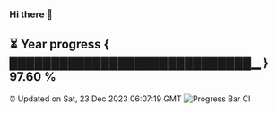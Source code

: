 ### Hi there 👋
⏳ Year progress { █████████████████████████████▁ } 97.60 %
---
⏰ Updated on Sat, 23 Dec 2023 06:07:19 GMT
![Progress Bar CI](https://github.com/Moyi321/Moyi321/workflows/Progress%20Bar%20CI/badge.svg)
